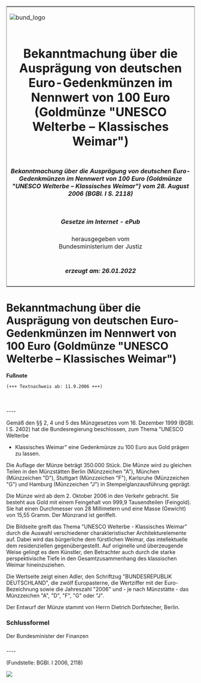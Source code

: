 <span id="DECKBLATT.html"></span>

<table border="0" frame="border" width="100%">

<tr valign="top">

<td align="left">

![bund\_logo](BfJ_2021_Web_de_de.gif)

</td>

<td align="right">

 

</td>

</tr>

<tr align="center" valign="middle">

<td colspan="2">

# Bekanntmachung über die Ausprägung von deutschen Euro-Gedenkmünzen im Nennwert von 100 Euro (Goldmünze "UNESCO Welterbe – Klassisches Weimar")

</td>

</tr>

<tr align="center" valign="middle">

<td colspan="2">

##### Bekanntmachung über die Ausprägung von deutschen Euro-Gedenkmünzen im Nennwert von 100 Euro (Goldmünze "UNESCO Welterbe – Klassisches Weimar") vom 28. August 2006 (BGBl. I S. 2118)

</td>

</tr>

<tr align="center" valign="middle">

<td colspan="2">

  
  

##### Gesetze im Internet - ePub  
  
herausgegeben vom  
Bundesministerium der Justiz

</td>

</tr>

<tr align="center" valign="bottom">

<td colspan="2">

  
  

##### erzeugt am: 26.01.2022

</td>

</tr>

</table>

<span id="BJNR211800006.html"></span>

# Bekanntmachung über die Ausprägung von deutschen Euro-Gedenkmünzen im Nennwert von 100 Euro (Goldmünze "UNESCO Welterbe – Klassisches Weimar")

<div>

  
**Fußnote**

<div class="jnhtml">

<div>

<div class="jurAbsatz">

  

``` 
(+++ Textnachweis ab: 11.9.2006 +++)

 
```

</div>

</div>

</div>

</div>

<span id="BJNR211800006BJNE000100000.html"></span>

###   
\----

<div>

<div class="jnhtml">

<div>

<div class="jurAbsatz">

Gemäß den §§ 2, 4 und 5 des Münzgesetzes vom 16. Dezember 1999 (BGBl. I
S. 2402) hat die Bundesregierung beschlossen, zum Thema "UNESCO Welterbe
- Klassisches Weimar" eine Gedenkmünze zu 100 Euro aus Gold prägen zu
lassen.

</div>

<div class="jurAbsatz">

Die Auflage der Münze beträgt 350.000 Stück. Die Münze wird zu gleichen
Teilen in den Münzstätten Berlin (Münzzeichen "A"), München (Münzzeichen
"D"), Stuttgart (Münzzeichen "F"), Karlsruhe (Münzzeichen "G") und
Hamburg (Münzzeichen "J") in Stempelglanzausführung geprägt.

</div>

<div class="jurAbsatz">

Die Münze wird ab dem 2. Oktober 2006 in den Verkehr gebracht. Sie
besteht aus Gold mit einem Feingehalt von 999,9 Tausendteilen
(Feingold). Sie hat einen Durchmesser von 28 Millimetern und eine Masse
(Gewicht) von 15,55 Gramm. Der Münzrand ist geriffelt.

</div>

<div class="jurAbsatz">

Die Bildseite greift das Thema "UNESCO Welterbe - Klassisches Weimar"
durch die Auswahl verschiedener charakteristischer Architekturelemente
auf. Dabei wird das bürgerliche dem fürstlichen Weimar, das
intellektuelle dem residenziellen gegenübergestellt. Auf originelle und
überzeugende Weise gelingt es dem Künstler, den Betrachter auch durch
die starke perspektivische Tiefe in den Gesamtzusammenhang des
klassischen Weimar hineinzuziehen.

</div>

<div class="jurAbsatz">

Die Wertseite zeigt einen Adler, den Schriftzug "BUNDESREPUBLIK
DEUTSCHLAND", die zwölf Europasterne, die Wertziffer mit der
Euro-Bezeichnung sowie die Jahreszahl "2006" und - je nach Münzstätte -
das Münzzeichen "A", "D", "F", "G" oder "J".

</div>

<div class="jurAbsatz">

Der Entwurf der Münze stammt von Herrn Dietrich Dorfstecher, Berlin.

</div>

</div>

</div>

</div>

<span id="BJNR211800006BJNE000200000.html"></span>

### Schlussformel  

<div>

<div class="jnhtml">

<div>

<div class="jurAbsatz">

Der Bundesminister der Finanzen

</div>

</div>

</div>

</div>

<span id="BJNR211800006BJNE000300000.html"></span>

###   
\----

<div>

<div class="jnhtml">

<div>

<div class="jurAbsatz">

<div class="kommentar_Fundstelle">

  
(Fundstelle: BGBl. I 2006, 2118)

</div>

  
  
![](bgbl1_2006_j2118_0010.jpeg)  
  

</div>

</div>

</div>

</div>
